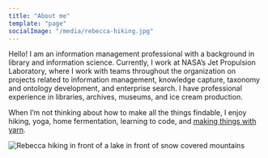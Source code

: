 ```yaml
---
title: "About me"
template: "page"
socialImage: "/media/rebecca-hiking.jpg"
---
```


Hello! I am an information management professional with a background in library and information science. Currently, I work at NASA’s Jet Propulsion Laboratory, where I work with teams throughout the organization on projects related to information management, knowledge capture, taxonomy and ontology development, and enterprise search. I have professional experience in libraries, archives, museums, and ice cream production.

When I’m not thinking about how to make all the things findable, I enjoy hiking, yoga, home fermentation, learning to code, and [making things with yarn](https://lambandllama.com/).

![Rebecca hiking in front of a lake in front of snow covered mountains](/media/rebecca-hiking.jpg)
